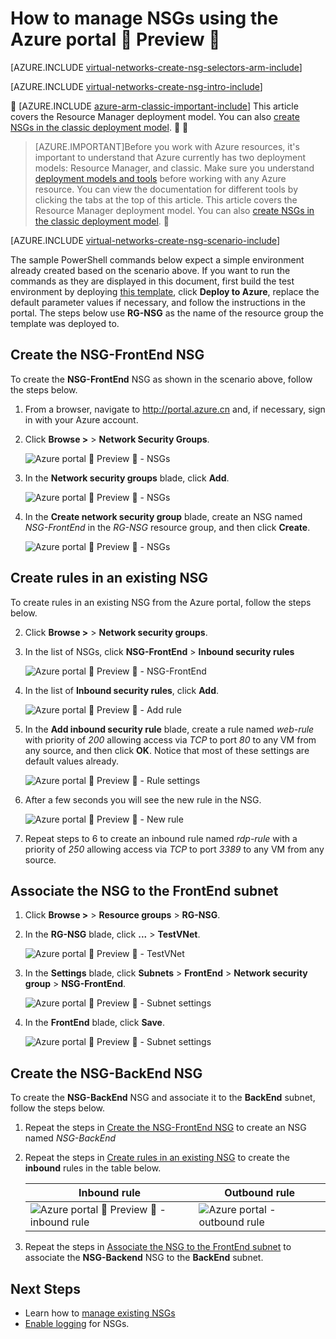 <properties 
   pageTitle="How to create NSGs in ARM mode using the Azure portal | Azure"
   description="Learn how to create and deploy NSGs in ARM using the Azure portal"
   services="virtual-network"
   documentationCenter="na"
   authors="telmosampaio"
   manager="carmonm"
   editor="tysonn"
   tags="azure-resource-manager"
/>
<tags
	ms.service="virtual-network"
	ms.date="02/04/2016"
	wacn.date=""/>

# How to manage NSGs using the Azure portal  Preview 

[AZURE.INCLUDE [virtual-networks-create-nsg-selectors-arm-include](../includes/virtual-networks-create-nsg-selectors-arm-include.md)]

[AZURE.INCLUDE [virtual-networks-create-nsg-intro-include](../includes/virtual-networks-create-nsg-intro-include.md)]


[AZURE.INCLUDE [azure-arm-classic-important-include](../includes/azure-arm-classic-important-include.md)] This article covers the Resource Manager deployment model. You can also [create NSGs in the classic deployment model](/documentation/articles/virtual-networks-create-nsg-classic-ps/).


>[AZURE.IMPORTANT]Before you work with Azure resources, it's important to understand that Azure currently has two deployment models: Resource Manager, and classic. Make sure you understand [deployment models and tools](/documentation/articles/azure-classic-rm/) before working with any Azure resource. You can view the documentation for different tools by clicking the tabs at the top of this article. This article covers the Resource Manager deployment model. You can also [create NSGs in the classic deployment model](/documentation/articles/virtual-networks-create-nsg-classic-ps/).


[AZURE.INCLUDE [virtual-networks-create-nsg-scenario-include](../includes/virtual-networks-create-nsg-scenario-include.md)]

The sample PowerShell commands below expect a simple environment already created based on the scenario above. If you want to run the commands as they are displayed in this document, first build the test environment by deploying [this template](http://github.com/telmosampaio/azure-templates/tree/master/201-IaaS-WebFrontEnd-SQLBackEnd), click **Deploy to Azure**, replace the default parameter values if necessary, and follow the instructions in the portal. The steps below use **RG-NSG** as the name of the resource group the template was deployed to.

## Create the NSG-FrontEnd NSG

To create the **NSG-FrontEnd** NSG as shown in the scenario above, follow the steps below.

1. From a browser, navigate to http://portal.azure.cn and, if necessary, sign in with your Azure account.
2. Click **Browse >** > **Network Security Groups**.

    ![Azure portal  Preview  - NSGs](./media/virtual-networks-create-nsg-arm-pportal/figure11.png)

3. In the **Network security groups** blade, click **Add**.
  
    ![Azure portal  Preview  - NSGs](./media/virtual-networks-create-nsg-arm-pportal/figure12.png)

4. In the **Create network security group** blade, create an NSG named *NSG-FrontEnd* in the *RG-NSG* resource group, and then click **Create**.

	![Azure portal  Preview  - NSGs](./media/virtual-networks-create-nsg-arm-pportal/figure13.png)

## Create rules in an existing NSG

To create rules in an existing NSG from the Azure portal, follow the steps below.

2. Click **Browse >** > **Network security groups**.

3. In the list of NSGs, click **NSG-FrontEnd** > **Inbound security rules**

	![Azure portal  Preview  - NSG-FrontEnd](./media/virtual-networks-create-nsg-arm-pportal/figure2.png)

4. In the list of **Inbound security rules**, click **Add**.

	![Azure portal  Preview  - Add rule](./media/virtual-networks-create-nsg-arm-pportal/figure3.png)

5. In the **Add inbound security rule** blade, create a rule named *web-rule* with priority of *200* allowing access via *TCP* to port *80* to any VM from any source, and then click **OK**. Notice that most of these settings are default values already.

	![Azure portal  Preview  - Rule settings](./media/virtual-networks-create-nsg-arm-pportal/figure4.png)

6. After a few seconds you will see the new rule in the NSG.

	![Azure portal  Preview  - New rule](./media/virtual-networks-create-nsg-arm-pportal/figure5.png)

7. Repeat steps  to 6 to create an inbound rule named *rdp-rule* with a priority of *250* allowing access via *TCP* to port *3389* to any VM from any source.

## Associate the NSG to the FrontEnd subnet

1. Click **Browse >** > **Resource groups** > **RG-NSG**.
2. In the **RG-NSG** blade, click **...** > **TestVNet**.

	![Azure portal  Preview  - TestVNet](./media/virtual-networks-create-nsg-arm-pportal/figure14.png)

3. In the **Settings** blade, click **Subnets** > **FrontEnd** > **Network security group** > **NSG-FrontEnd**.

	![Azure portal  Preview  - Subnet settings](./media/virtual-networks-create-nsg-arm-pportal/figure15.png)

4. In the **FrontEnd** blade, click **Save**.

	![Azure portal  Preview  - Subnet settings](./media/virtual-networks-create-nsg-arm-pportal/figure16.png)

## Create the NSG-BackEnd NSG

To create the **NSG-BackEnd** NSG and associate it to the **BackEnd** subnet, follow the steps below.

1. Repeat the steps in [Create the NSG-FrontEnd NSG](#Create-the-NSG-FrontEnd-NSG) to create an NSG named *NSG-BackEnd*
2. Repeat the steps in [Create rules in an existing NSG](#Create-rules-in-an-existing-NSG) to create the **inbound** rules in the table below.

	|Inbound rule|Outbound rule|
	|---|---|
	|![Azure portal  Preview  - inbound rule](./media/virtual-networks-create-nsg-arm-pportal/figure17.png)|![Azure portal - outbound rule](./media/virtual-networks-create-nsg-arm-pportal/figure18.png)|

3. Repeat the steps in [Associate the NSG to the FrontEnd subnet](#Associate-the-NSG-to-the-FrontEnd-subnet) to associate the **NSG-Backend** NSG to the **BackEnd** subnet.

## Next Steps

- Learn how to [manage existing NSGs](/documentation/articles/virtual-network-manage-nsg-arm-portal/)
- [Enable logging](/documentation/articles/virtual-network-nsg-manage-log/) for NSGs.